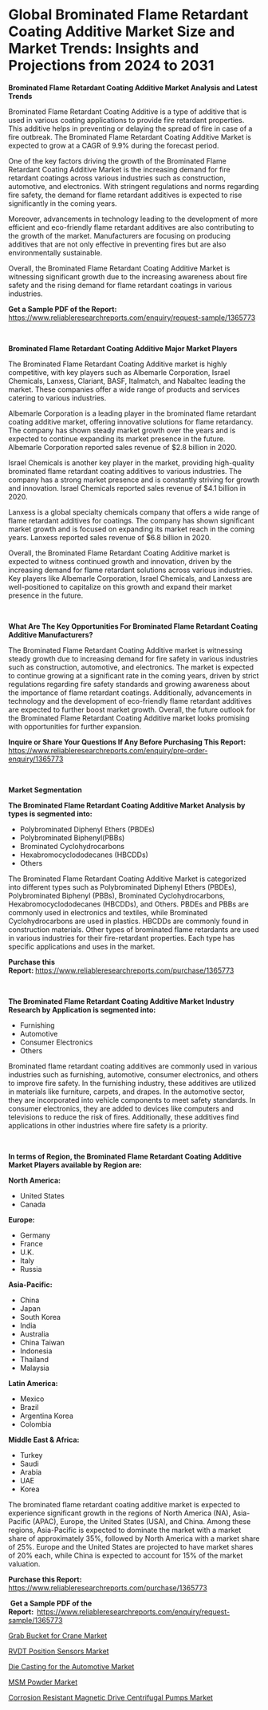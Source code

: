 <p><h1>Global Brominated Flame Retardant Coating Additive Market Size and Market Trends: Insights and Projections from 2024 to 2031</h1></p><p><strong>Brominated Flame Retardant Coating Additive Market Analysis and Latest Trends</strong></p>
<p><p>Brominated Flame Retardant Coating Additive is a type of additive that is used in various coating applications to provide fire retardant properties. This additive helps in preventing or delaying the spread of fire in case of a fire outbreak. The Brominated Flame Retardant Coating Additive Market is expected to grow at a CAGR of 9.9% during the forecast period.</p><p>One of the key factors driving the growth of the Brominated Flame Retardant Coating Additive Market is the increasing demand for fire retardant coatings across various industries such as construction, automotive, and electronics. With stringent regulations and norms regarding fire safety, the demand for flame retardant additives is expected to rise significantly in the coming years.</p><p>Moreover, advancements in technology leading to the development of more efficient and eco-friendly flame retardant additives are also contributing to the growth of the market. Manufacturers are focusing on producing additives that are not only effective in preventing fires but are also environmentally sustainable.</p><p>Overall, the Brominated Flame Retardant Coating Additive Market is witnessing significant growth due to the increasing awareness about fire safety and the rising demand for flame retardant coatings in various industries.</p></p>
<p><strong>Get a Sample PDF of the Report:&nbsp;</strong> <a href="https://www.reliableresearchreports.com/enquiry/request-sample/1365773">https://www.reliableresearchreports.com/enquiry/request-sample/1365773</a></p>
<p>&nbsp;</p>
<p><strong>Brominated Flame Retardant Coating Additive Major Market Players</strong></p>
<p><p>The Brominated Flame Retardant Coating Additive market is highly competitive, with key players such as Albemarle Corporation, Israel Chemicals, Lanxess, Clariant, BASF, Italmatch, and Nabaltec leading the market. These companies offer a wide range of products and services catering to various industries.</p><p>Albemarle Corporation is a leading player in the brominated flame retardant coating additive market, offering innovative solutions for flame retardancy. The company has shown steady market growth over the years and is expected to continue expanding its market presence in the future. Albemarle Corporation reported sales revenue of $2.8 billion in 2020.</p><p>Israel Chemicals is another key player in the market, providing high-quality brominated flame retardant coating additives to various industries. The company has a strong market presence and is constantly striving for growth and innovation. Israel Chemicals reported sales revenue of $4.1 billion in 2020.</p><p>Lanxess is a global specialty chemicals company that offers a wide range of flame retardant additives for coatings. The company has shown significant market growth and is focused on expanding its market reach in the coming years. Lanxess reported sales revenue of $6.8 billion in 2020.</p><p>Overall, the Brominated Flame Retardant Coating Additive market is expected to witness continued growth and innovation, driven by the increasing demand for flame retardant solutions across various industries. Key players like Albemarle Corporation, Israel Chemicals, and Lanxess are well-positioned to capitalize on this growth and expand their market presence in the future.</p></p>
<p>&nbsp;</p>
<p><strong>What Are The Key Opportunities For Brominated Flame Retardant Coating Additive Manufacturers?</strong></p>
<p><p>The Brominated Flame Retardant Coating Additive market is witnessing steady growth due to increasing demand for fire safety in various industries such as construction, automotive, and electronics. The market is expected to continue growing at a significant rate in the coming years, driven by strict regulations regarding fire safety standards and growing awareness about the importance of flame retardant coatings. Additionally, advancements in technology and the development of eco-friendly flame retardant additives are expected to further boost market growth. Overall, the future outlook for the Brominated Flame Retardant Coating Additive market looks promising with opportunities for further expansion.</p></p>
<p><strong>Inquire or Share Your Questions If Any Before Purchasing This Report:</strong> <a href="https://www.reliableresearchreports.com/enquiry/pre-order-enquiry/1365773">https://www.reliableresearchreports.com/enquiry/pre-order-enquiry/1365773</a></p>
<p>&nbsp;</p>
<p><strong>Market Segmentation</strong></p>
<p><strong>The Brominated Flame Retardant Coating Additive Market Analysis by types is segmented into:</strong></p>
<p><ul><li>Polybrominated Diphenyl Ethers (PBDEs)</li><li>Polybrominated Biphenyl(PBBs)</li><li>Brominated Cyclohydrocarbons</li><li>Hexabromocyclododecanes (HBCDDs)</li><li>Others</li></ul></p>
<p><p>The Brominated Flame Retardant Coating Additive Market is categorized into different types such as Polybrominated Diphenyl Ethers (PBDEs), Polybrominated Biphenyl (PBBs), Brominated Cyclohydrocarbons, Hexabromocyclododecanes (HBCDDs), and Others. PBDEs and PBBs are commonly used in electronics and textiles, while Brominated Cyclohydrocarbons are used in plastics. HBCDDs are commonly found in construction materials. Other types of brominated flame retardants are used in various industries for their fire-retardant properties. Each type has specific applications and uses in the market.</p></p>
<p><strong>Purchase this Report:&nbsp;</strong><a href="https://www.reliableresearchreports.com/purchase/1365773">https://www.reliableresearchreports.com/purchase/1365773</a></p>
<p>&nbsp;</p>
<p><strong>The Brominated Flame Retardant Coating Additive Market Industry Research by Application is segmented into:</strong></p>
<p><ul><li>Furnishing</li><li>Automotive</li><li>Consumer Electronics</li><li>Others</li></ul></p>
<p><p>Brominated flame retardant coating additives are commonly used in various industries such as furnishing, automotive, consumer electronics, and others to improve fire safety. In the furnishing industry, these additives are utilized in materials like furniture, carpets, and drapes. In the automotive sector, they are incorporated into vehicle components to meet safety standards. In consumer electronics, they are added to devices like computers and televisions to reduce the risk of fires. Additionally, these additives find applications in other industries where fire safety is a priority.</p></p>
<p>&nbsp;</p>
<p><strong>In terms of Region, the Brominated Flame Retardant Coating Additive Market Players available by Region are:</strong></p>
<p>
    <p> <strong> North America: </strong>
        <ul>
            <li>United States</li>
            <li>Canada</li>
        </ul>
        </p> 
    <p> <strong> Europe: </strong>
        <ul>
            <li>Germany</li>
            <li>France</li>
            <li>U.K.</li>
            <li>Italy</li>
            <li>Russia</li>
        </ul>
        </p> 
    <p> <strong> Asia-Pacific: </strong>
        <ul>
            <li>China</li>
            <li>Japan</li>
            <li>South Korea</li>
            <li>India</li>
            <li>Australia</li>
            <li>China Taiwan</li>
            <li>Indonesia</li>
            <li>Thailand</li>
            <li>Malaysia</li>
        </ul>
        </p> 
    <p> <strong> Latin America: </strong>
        <ul>
            <li>Mexico</li>
            <li>Brazil</li>
            <li>Argentina Korea</li>
            <li>Colombia</li>
        </ul>
        </p> 
    <p> <strong> Middle East & Africa: </strong>
        <ul>
            <li>Turkey</li>
            <li>Saudi</li>
            <li>Arabia</li>
            <li>UAE</li>
            <li>Korea</li>
        </ul>
    </p>
    </p>
<p><p>The brominated flame retardant coating additive market is expected to experience significant growth in the regions of North America (NA), Asia-Pacific (APAC), Europe, the United States (USA), and China. Among these regions, Asia-Pacific is expected to dominate the market with a market share of approximately 35%, followed by North America with a market share of 25%. Europe and the United States are projected to have market shares of 20% each, while China is expected to account for 15% of the market valuation.</p></p>
<p><strong>Purchase this Report: </strong><a href="https://www.reliableresearchreports.com/purchase/1365773">https://www.reliableresearchreports.com/purchase/1365773</a></p>
<p>&nbsp;<strong>Get a Sample PDF of the Report:&nbsp;&nbsp;</strong><a href="https://www.reliableresearchreports.com/enquiry/request-sample/1365773">https://www.reliableresearchreports.com/enquiry/request-sample/1365773</a></p>
<p><strong></strong></p>
<p><p><a href="https://medium.com/p/aba2e2ac5d3c/edit">Grab Bucket for Crane Market</a></p><p><a href="https://github.com/mahnoor2003/Market-Research-Report-List-3/blob/main/rvdt-position-sensors-market.md">RVDT Position Sensors Market</a></p><p><a href="https://medium.com/p/63f9bc680107/edit">Die Casting for the Automotive Market</a></p><p><a href="https://github.com/BryceTownsendr/Market-Research-Report-List-3/blob/main/msm-powder-market.md">MSM Powder Market</a></p><p><a href="https://medium.com/p/b1451cd9f523/edit">Corrosion Resistant Magnetic Drive Centrifugal Pumps Market</a></p></p>